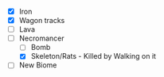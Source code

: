 * [x] Iron
* [x] Wagon tracks
* [ ] Lava
* [ ] Necromancer
    * [ ] Bomb
    * [x] Skeleton/Rats - Killed by Walking on it
* [ ] New Biome